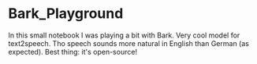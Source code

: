 # Bark_Playground
In this small notebook I was playing a bit with Bark. Very cool model for text2speech. Tho speech sounds more natural in English than German (as expected). Best thing: it's open-source!
